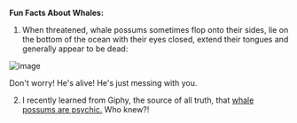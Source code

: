 **Fun Facts About Whales:**

1) When threatened, whale possums sometimes flop onto their sides, lie on the bottom of the ocean with their eyes closed, extend their tongues and generally appear to be dead:

 ![image](http://cl.ly/UgWd)

Don't worry! He's alive! He's just messing with you.

2) I recently learned from Giphy, the source of all truth, that [whale possums are psychic.](http://giphy.com/gifs/jRmgXel4zPABy) Who knew?!

